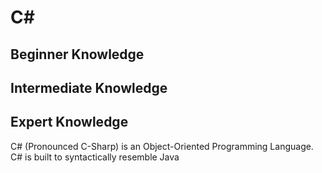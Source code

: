 # C#
## Beginner Knowledge

## Intermediate Knowledge

## Expert Knowledge



C# (Pronounced C-Sharp) is an Object-Oriented Programming Language.
C# is built to syntactically resemble Java